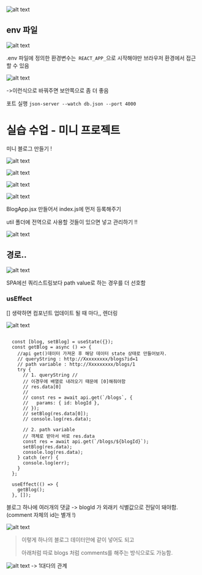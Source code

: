 ![alt text](image.png)

## env 파일

![alt text](image-1.png)

.env 파일에 정의한 환경변수는` REACT_APP_`으로 시작해야만 브라우저 환경에서 접근할 수 있음

![alt text](image-2.png)

->이런식으로 바꿔주면 보안쪽으로 좀 더 좋음

포트 실행
`json-server --watch db.json --port 4000`

# 실습 수업 - 미니 프로젝트

미니 블로그 만들기 !

![alt text](image-3.png)

![alt text](image-4.png)

![alt text](image-5.png)

![alt text](image-6.png)

BlogApp.jsx 만들어서 index.js에 먼저 등록해주기

util 폴더에 전역으로 사용할 것들이 있으면 넣고 관리하기 !!

![alt text](image-7.png)

## 경로..

![alt text](image-9.png)

SPA에선 쿼리스트링보다 path value로 하는 경우를 더 선호함

### usEffect

[] 생략하면 컴포넌트 업데이트 될 때 마다,, 렌더링

![alt text](image-10.png)

```

  const [blog, setBlog] = useState({});
  const getBlog = async () => {
    //api get()데이터 가져온 후 해당 데이터 state 상태로 만들어보자.
    // queryString : http://Xxxxxxxxx/blogs?id=1
    // path variable : http://Xxxxxxxxx/blogs/1
    try {
      // 1. queryString //
      // 이경우에 배열로 내려오기 때문에 [0]해줘야함
      // res.data[0]
      //
      // const res = await api.get(`/blogs`, {
      //   params: { id: blogId },
      // });
      // setBlog(res.data[0]);
      // console.log(res.data);

      // 2. path variable
      // 객체로 받아서 바로 res.data
      const res = await api.get(`/blogs/${blogId}`);
      setBlog(res.data);
      console.log(res.data);
    } catch (err) {
      console.log(err);
    }
  };

  useEffect(() => {
    getBlog();
  }, []);

```

블로그 하나에 여러개의 댓글
-> blogId 가 외래키 식별값으로 전달이 돼야함.
(comment 자체의 id는 별개 !)

![alt text](image-11.png)

> 이렇게 하나의 블로그 데이터안에 같이 넣어도 되고
>
> 아래처럼 따로 blogs 처럼 comments를 해주는 방식으로도 가능함.

![alt text](image-12.png)
-> 1대다의 관계
